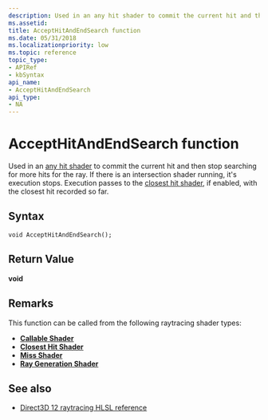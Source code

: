 ```yaml
---
description: Used in an any hit shader to commit the current hit and then stop searching for more hits for the ray.
ms.assetid: 
title: AcceptHitAndEndSearch function
ms.date: 05/31/2018
ms.localizationpriority: low
ms.topic: reference
topic_type: 
- APIRef
- kbSyntax
api_name: 
- AcceptHitAndEndSearch
api_type: 
- NA
---
```


# AcceptHitAndEndSearch function

Used in an [any hit shader](any-hit-shader.md) to commit the current hit and then stop searching for more hits for the ray. If there is an intersection shader running, it's execution stops.  Execution passes to the [closest hit shader](closest-hit-shader.md), if enabled, with the closest hit recorded so far.

## Syntax

```
void AcceptHitAndEndSearch();
```




## Return Value

**void**

## Remarks

This function can be called from the following raytracing shader types:

* [**Callable Shader**](callable-shader.md)
* [**Closest Hit Shader**](closest-hit-shader.md)
* [**Miss Shader**](miss-shader.md)
* [**Ray Generation Shader**](ray-generation-shader.md)



## See also

* [Direct3D 12 raytracing HLSL reference](direct3d-12-raytracing-hlsl-reference.md)
